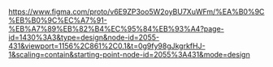 https://www.figma.com/proto/v6E9ZP3oo5W2oyBU7XuWFm/%EA%B0%9C%EB%B0%9C%EC%A7%91-%EB%A7%89%EB%82%B4%EC%95%84%EB%93%A4?page-id=1430%3A3&type=design&node-id=2055-431&viewport=1156%2C861%2C0.1&t=0g9fy98gJkgrkfHJ-1&scaling=contain&starting-point-node-id=2055%3A431&mode=design
